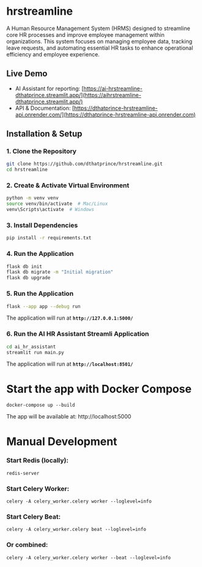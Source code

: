 # hrstreamline
A Human Resource Management System (HRMS) designed to streamline core HR processes and improve employee management within organizations. This system focuses on managing employee data, tracking leave requests, and automating essential HR tasks to enhance operational efficiency and employee experience.

## Live Demo
- AI Assistant for reporting: [https://ai-hrstreamline-dthatprince.streamlit.app/](https://aihrstreamline-dthatprince.streamlit.app/)
- API & Documentation: [https://dthatprince-hrstreamline-api.onrender.com/](https://dthatprince-hrstreamline-api.onrender.com)

## Installation & Setup

### 1. Clone the Repository
```sh
git clone https://github.com/dthatprince/hrstreamline.git
cd hrstreamline
```

### 2. Create & Activate Virtual Environment
```sh
python -m venv venv
source venv/bin/activate  # Mac/Linux
venv\Scripts\activate  # Windows
```

### 3. Install Dependencies
```sh
pip install -r requirements.txt
```

### 4. Run the Application
```sh
flask db init
flask db migrate -m "Initial migration"
flask db upgrade
```

### 5. Run the Application
```sh
flask --app app --debug run
```

The application will run at **`http://127.0.0.1:5000/`**


### 6. Run the AI HR Assistant Streamli Application
```sh
cd ai_hr_assistant
streamlit run main.py
```

The application will run at **`http://localhost:8501/`**



# Start the app with Docker Compose
```bash: 
docker-compose up --build
```
The app will be available at: http://localhost:5000


# Manual Development
### Start Redis (locally):
```bash: 
redis-server
```
### Start Celery Worker:
```bash: 
celery -A celery_worker.celery worker --loglevel=info
```
### Start Celery Beat:
```bash: 
celery -A celery_worker.celery beat --loglevel=info
```
### Or combined:
```bash: 
celery -A celery_worker.celery worker --beat --loglevel=info
```

